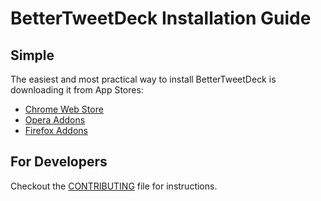# BetterTweetDeck Installation Guide

## Simple

The easiest and most practical way to install BetterTweetDeck is downloading it from App Stores:

* [Chrome Web Store](https://better.tw/chrome)
* [Opera Addons](https://better.tw/opera)
* [Firefox Addons](https://better.tw/firefox)

## For Developers

Checkout the [CONTRIBUTING](https://github.com/eramdam/BetterTweetDeck/blob/master/CONTRIBUTING.md#contributing) file for instructions.